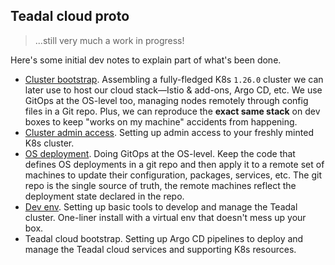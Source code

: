 Teadal cloud proto
------------------
> ...still very much a work in progress!

Here's some initial dev notes to explain part of what's been done.

- [Cluster bootstrap][bootstrap]. Assembling a fully-fledged K8s
  `1.26.0` cluster we can later use to host our cloud stack—Istio
  & add-ons, Argo CD, etc. We use GitOps at the OS-level too, managing
  nodes remotely through config files in a Git repo. Plus, we can
  reproduce the **exact same stack** on dev boxes to keep "works
  on my machine" accidents from happening.
- [Cluster admin access][admin-access]. Setting up admin access to
  your freshly minted K8s cluster.
- [OS deployment][os-depl]. Doing GitOps at the OS-level. Keep the
  code that defines OS deployments in a git repo and then apply it
  to a remote set of machines to update their configuration, packages,
  services, etc. The git repo is the single source of truth, the remote
  machines reflect the deployment state declared in the repo.
- [Dev env][dev-env]. Setting up basic tools to develop and manage
  the Teadal cluster. One-liner install with a virtual env that doesn't
  mess up your box.
- Teadal cloud bootstrap. Setting up Argo CD pipelines to deploy and
  manage the Teadal cloud services and supporting K8s resources.




[admin-access]: ./cluster-admin-access.md
[bootstrap]: ./bootstrap/README.md
[dev-env]: ./dev-env.md
[os-depl]: ./os-deployment.md